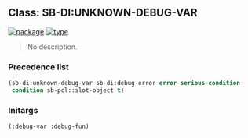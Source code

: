 ## Class: SB-DI:UNKNOWN-DEBUG-VAR
[![package](https://img.shields.io/badge/Package-SB--DI-5f9ea0.svg?style=social&colorA=999999)](../) [![type](https://img.shields.io/badge/Type-Class-5f9ea0.svg?style=social&colorA=999999)](../#class) 

> No description.

### Precedence list
```cl
(sb-di:unknown-debug-var sb-di:debug-error error serious-condition
 condition sb-pcl::slot-object t)
```
### Initargs
```cl
(:debug-var :debug-fun)
```
